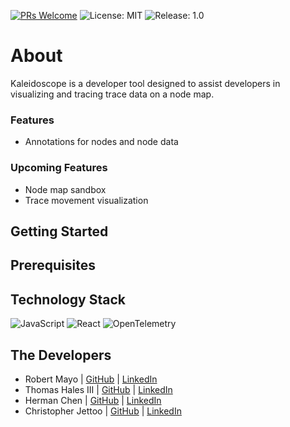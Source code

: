 [![PRs Welcome](https://img.shields.io/badge/PRs-welcome-purple.svg)](https://github.com/open-source-labs/Chronos)
![License: MIT](https://img.shields.io/badge/License-MIT-purple.svg)
![Release: 1.0](https://img.shields.io/badge/Release-12.0-purple)

# About 
Kaleidoscope is a developer tool designed to assist developers in visualizing and tracing trace data on a node map.
### Features
- Annotations for nodes and node data

### Upcoming Features
- Node map sandbox
- Trace movement visualization
## Getting Started



## Prerequisites 

## Technology Stack 
![JavaScript](https://img.shields.io/badge/javascript-%23323330.svg?style=for-the-badge&logo=javascript&logoColor=%23F7DF1E)
![React](https://img.shields.io/badge/React-20232A?style=for-the-badge&logo=react&logoColor=61DAFB)
![OpenTelemetry](https://img.shields.io/badge/OpenTelemetry-3d348b?style=for-the-badge&logo=opentelemetry&logoColor=white)

## The Developers 
- Robert Mayo | [GitHub](https://github.com/rbrtm984) | [LinkedIn](https://www.linkedin.com/in/robertcmayo/)
- Thomas Hales III | [GitHub](https://github.com/thalesIII) | [LinkedIn](https://www.linkedin.com/in/thomas-hales-35ab311a3/)
- Herman Chen | [GitHub](https://github.com/HermanChen4) | [LinkedIn](https://www.linkedin.com/in/herman-chen-839339240/)
- Christopher Jettoo | [GitHub](https://github.com/Christopher-Jettoo) | [LinkedIn](https://www.linkedin.com/in/christopher-j-1a240b169/)

